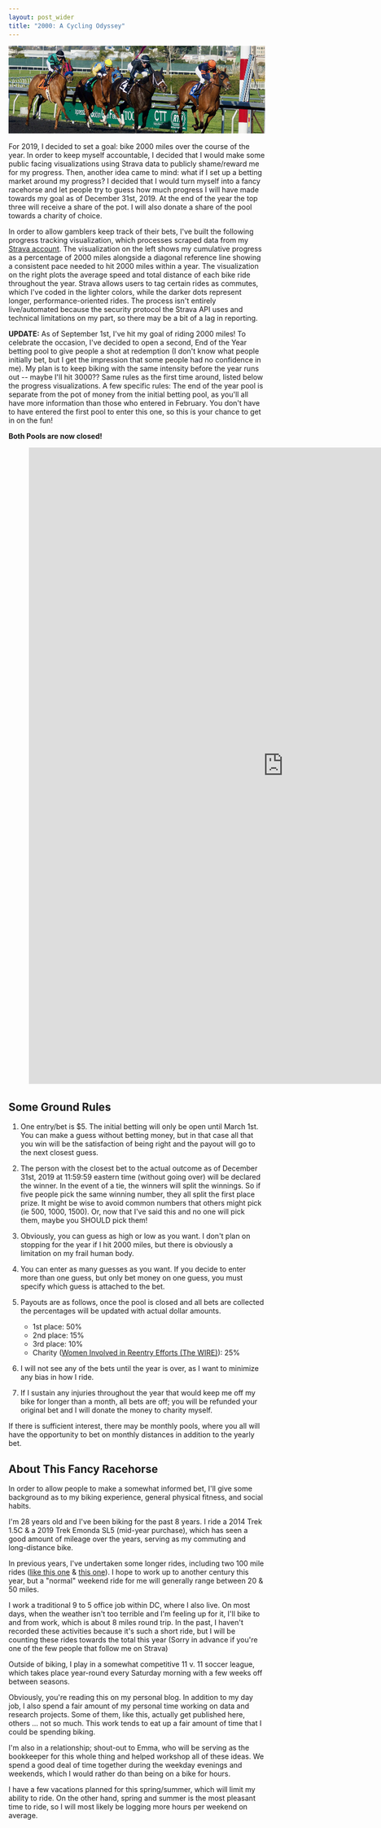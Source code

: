 ```yaml
---
layout: post_wider
title: "2000: A Cycling Odyssey" 
---
```


![](https://raw.githubusercontent.com/GWarrenn/gwarrenn.github.io/master/images/cycling_odyssey/fancy_horse.png)

For 2019, I decided to set a goal: bike 2000 miles over the course of the year. In order to keep myself accountable, I decided that I would make some public facing visualizations using Strava data to publicly shame/reward me for my progress. Then, another idea came to mind: what if I set up a betting market around my progress? I decided that I would turn myself into a fancy racehorse and let people try to guess how much progress I will have made towards my goal as of December 31st, 2019. At the end of the year the top three will receive a share of the pot. I will also donate a share of the pool towards a charity of choice.

In order to allow gamblers keep track of their bets, I've built the following progress tracking visualization, which processes scraped data from my [Strava account](https://www.strava.com/athletes/4778598). The visualization on the left shows my cumulative progress as a percentage of 2000 miles alongside a diagonal reference line showing a consistent pace needed to hit 2000 miles within a year. The visualization on the right plots the average speed and total distance of each bike ride throughout the year. Strava allows users to tag certain rides as commutes, which I've coded in the lighter colors, while the darker dots represent longer, performance-oriented rides. The process isn't entirely live/automated because the security protocol the Strava API uses and technical limitations on my part, so there may be a bit of a lag in reporting.

<b>UPDATE:</b> As of September 1st, I've hit my goal of riding 2000 miles! To celebrate the occasion, I've decided to open a second, End of the Year betting pool to give people a shot at redemption (I don't know what people initially bet, but I get the impression that some people had no confidence in me). My plan is to keep biking with the same intensity before the year runs out -- maybe I'll hit 3000?? Same rules as the first time around, listed below the progress visualizations. A few specific rules: The end of the year pool is separate from the pot of money from the initial betting pool, as you'll all have more information than those who entered in February. You don't have to have entered the first pool to enter this one, so this is your chance to get in on the fun! 

<b>Both Pools are now closed!</b>

<figure class="video_container">
<iframe width="1000" height="1250" src="https://raw.githack.com/GWarrenn/fancy-racehorse/master/index.html" frameborder="0" allowfullscreen="true"></iframe>
</figure>

Some Ground Rules
--------------

1. One entry/bet is $5. The initial betting will only be open until March 1st. You can make a guess without betting money, but in that case all that you win will be the satisfaction of being right and the payout will go to the next closest guess.

2. The person with the closest bet to the actual outcome as of December 31st, 2019 at 11:59:59 eastern time (without going over) will be declared the winner. In the event of a tie, the winners will split the winnings. So if five people pick the same winning number, they all split the first place prize. It might be wise to avoid common numbers that others might pick (ie 500, 1000, 1500). Or, now that I've said this and no one will pick them, maybe you SHOULD pick them!

3. Obviously, you can guess as high or low as you want. I don't plan on stopping for the year if I hit 2000 miles, but there is obviously a limitation on my frail human body.

4. You can enter as many guesses as you want. If you decide to enter more than one guess, but only bet money on one guess, you must specify which guess is attached to the bet. 

5. Payouts are as follows, once the pool is closed and all bets are collected the percentages will be updated with actual dollar amounts.

	* 1st place: 50%
	* 2nd place: 15%
	* 3rd place: 10%
	* Charity ([Women Involved in Reentry Efforts (The WIRE)](https://thewiredc.org/)): 25%

6. I will not see any of the bets until the year is over, as I want to minimize any bias in how I ride. 

7. If I sustain any injuries throughout the year that would keep me off my bike for longer than a month, all bets are off; you will be refunded your original bet and I will donate the money to charity myself.

If there is sufficient interest, there may be monthly pools, where you all will have the opportunity to bet on monthly distances in addition to the yearly bet.

About This Fancy Racehorse
--------------

In order to allow people to make a somewhat informed bet, I'll give some background as to my biking experience, general physical fitness, and social habits.

I'm 28 years old and I've been biking for the past 8 years. I ride a 2014 Trek 1.5C & a 2019 Trek Emonda SL5 (mid-year purchase), which has seen a good amount of mileage over the years, serving as my commuting and long-distance bike.

In previous years, I've undertaken some longer rides, including two 100 mile rides ([like this one](https://www.strava.com/activities/337245565) & [this one](https://www.strava.com/activities/159745215)). I hope to work up to another century this year, but a "normal" weekend ride for me will generally range between 20 & 50 miles.

I work a traditional 9 to 5 office job within DC, where I also live. On most days, when the weather isn't too terrible and I'm feeling up for it, I'll bike to and from work, which is about 8 miles round trip. In the past, I haven't recorded these activities because it's such a short ride, but I will be counting these rides towards the total this year (Sorry in advance if you're one of the few people that follow me on Strava)

Outside of biking, I play in a somewhat competitive 11 v. 11 soccer league, which takes place year-round every Saturday morning with a few weeks off between seasons. 

Obviously, you're reading this on my personal blog. In addition to my day job, I also spend a fair amount of my personal time working on data and research projects. Some of them, like this, actually get published here, others ... not so much. This work tends to eat up a fair amount of time that I could be spending biking.

I'm also in a relationship; shout-out to Emma, who will be serving as the bookkeeper for this whole thing and helped workshop all of these ideas. We spend a good deal of time together during the weekday evenings and weekends, which I would rather do than being on a bike for hours.

I have a few vacations planned for this spring/summer, which will limit my ability to ride. On the other hand, spring and summer is the most pleasant time to ride, so I will most likely be logging more hours per weekend on average. 
